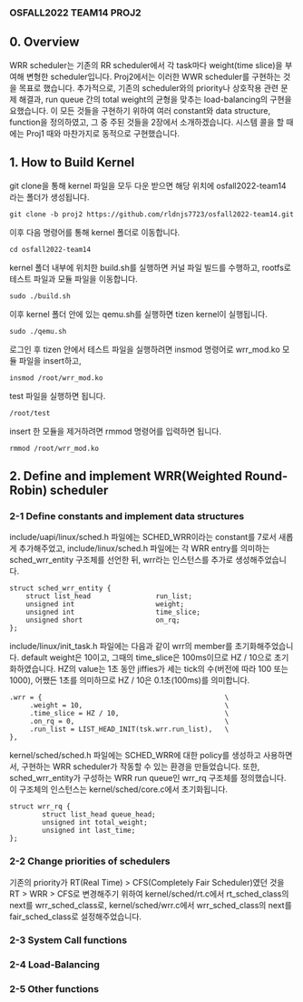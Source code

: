 ### OSFALL2022 TEAM14 PROJ2

## 0. Overview
WRR scheduler는 기존의 RR scheduler에서 각 task마다 weight(time slice)을 부여해 변형한 scheduler입니다. Proj2에서는 이러한 WWR scheduler를 구현하는 것을 목표로 했습니다. 추가적으로, 기존의 scheduler와의 priority나 상호작용 관련 문제 해결과, run queue 간의 total weight의 균형을 맞추는 load-balancing의 구현을 요했습니다. 이 모든 것들을 구현하기 위하여 여러 constant와 data structure, function을 정의하였고, 그 중 주된 것들을 2장에서 소개하겠습니다. 시스템 콜을 할 때에는 Proj1 때와 마찬가지로 동적으로 구현했습니다.

## 1. How to Build Kernel
git clone을 통해 kernel 파일을 모두 다운 받으면 해당 위치에 osfall2022-team14 라는 폴더가 생성됩니다.
```
git clone -b proj2 https://github.com/rldnjs7723/osfall2022-team14.git
```
이후 다음 명령어를 통해 kernel 폴더로 이동합니다.
```
cd osfall2022-team14
```
kernel 폴더 내부에 위치한 build.sh를 실행하면 커널 파일 빌드를 수행하고, rootfs로 테스트 파일과 모듈 파일을 이동합니다.
```
sudo ./build.sh
```
이후 kernel 폴더 안에 있는 qemu.sh를 실행하면 tizen kernel이 실행됩니다.
```
sudo ./qemu.sh
```

로그인 후 tizen 안에서 테스트 파일을 실행하려면
insmod 명령어로 wrr_mod.ko 모듈 파일을 insert하고,
```
insmod /root/wrr_mod.ko
```
test 파일을 실행하면 됩니다.
```
/root/test
```
insert 한 모듈을 제거하려면 rmmod 명령어를 입력하면 됩니다.
```
rmmod /root/wrr_mod.ko
```

## 2. Define and implement WRR(Weighted Round-Robin) scheduler
### 2-1 Define constants and implement data structures
include/uapi/linux/sched.h 파일에는 SCHED_WRR이라는 constant를 7로서 새롭게 추가해주었고, include/linux/sched.h 파일에는 각 WRR entry를 의미하는 sched_wrr_entity 구조체를 선언한 뒤, wrr라는 인스턴스를 추가로 생성해주었습니다.

```
struct sched_wrr_entity {
    struct list_head                run_list;
    unsigned int                    weight;
    unsigned int                    time_slice;
    unsigned short	                on_rq;
};
```

include/linux/init_task.h 파일에는 다음과 같이 wrr의 member를 초기화해주었습니다. default weight은 10이고, 그때의 time_slice은 100ms이므로 HZ / 10으로 초기화하였습니다. HZ의 value는 1초 동안 jiffies가 세는 tick의 수(버전에 따라 100 또는 1000), 어쨌든 1초를 의미하므로 HZ / 10은 0.1초(100ms)를 의미합니다.

```
.wrr = { 				    			             \
     .weight = 10,   					             \
     .time_slice = HZ / 10, 					     \
     .on_rq = 0, 						             \
     .run_list = LIST_HEAD_INIT(tsk.wrr.run_list), 	 \
}, 
```

kernel/sched/sched.h 파일에는 SCHED_WRR에 대한 policy를 생성하고 사용하면서, 구현하는 WRR scheduler가 작동할 수 있는 환경을 만들었습니다. 또한, sched_wrr_entity가 구성하는 WRR run queue인 wrr_rq 구조체를 정의했습니다. 이 구조체의 인스턴스는 kernel/sched/core.c에서 초기화됩니다.

```
struct wrr_rq {
    	struct list_head queue_head;
    	unsigned int total_weight;
    	unsigned int last_time;
};
```

### 2-2 Change priorities of schedulers
기존의 priority가 RT(Real Time) > CFS(Completely Fair Scheduler)였던 것을 RT > WRR > CFS로 변경해주기 위하여 kernel/sched/rt.c에서 rt_sched_class의 next를 wrr_sched_class로, kernel/sched/wrr.c에서 wrr_sched_class의 next를 fair_sched_class로 설정해주었습니다.

### 2-3 System Call functions

### 2-4 Load-Balancing

### 2-5 Other functions
